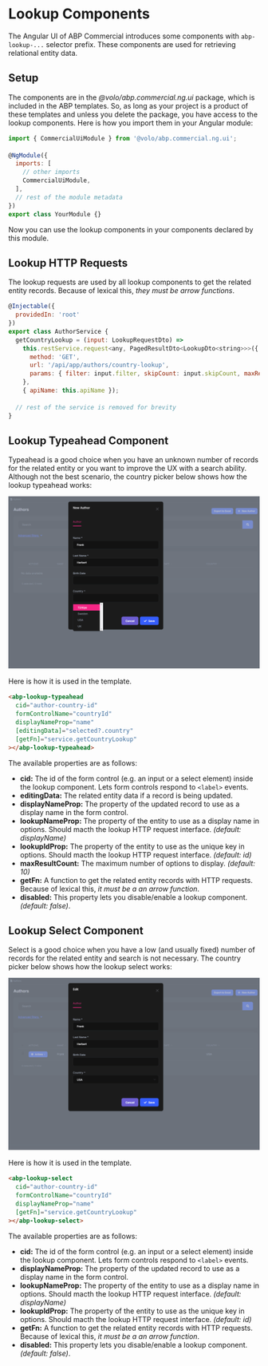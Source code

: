 # Lookup Components

The Angular UI of ABP Commercial introduces some components with `abp-lookup-...` selector prefix. These components are used for retrieving relational entity data.

## Setup

The components are in the _@volo/abp.commercial.ng.ui_ package, which is included in the ABP templates. So, as long as your project is a product of these templates and unless you delete the package, you have access to the lookup components. Here is how you import them in your Angular module:

```javascript
import { CommercialUiModule } from '@volo/abp.commercial.ng.ui';

@NgModule({
  imports: [
    // other imports
    CommercialUiModule,
  ],
  // rest of the module metadata
})
export class YourModule {}
```

Now you can use the lookup components in your components declared by this module.

## Lookup HTTP Requests

The lookup requests are used by all lookup components to get the related entity records. Because of lexical this, _they must be arrow functions_.

```javascript
@Injectable({
  providedIn: 'root'
})
export class AuthorService {
  getCountryLookup = (input: LookupRequestDto) =>
    this.restService.request<any, PagedResultDto<LookupDto<string>>>({
      method: 'GET',
      url: '/api/app/authors/country-lookup',
      params: { filter: input.filter, skipCount: input.skipCount, maxResultCount: input.maxResultCount },
    },
    { apiName: this.apiName });

  // rest of the service is removed for brevity
}
```

## Lookup Typeahead Component

Typeahead is a good choice when you have an unknown number of records for the related entity or you want to improve the UX with a search ability. Although not the best scenario, the country picker below shows how the lookup typeahead works:

![ABP Angular UI Typeahead Lookup](./images/angular-lookup-typeahead.gif)

Here is how it is used in the template.

```html
<abp-lookup-typeahead
  cid="author-country-id"
  formControlName="countryId"
  displayNameProp="name"
  [editingData]="selected?.country"
  [getFn]="service.getCountryLookup"
></abp-lookup-typeahead>
```

The available properties are as follows:

- **cid:** The id of the form control (e.g. an input or a select element) inside the lookup component. Lets form controls respond to `<label>` events.
- **editingData:** The related entity data if a record is being updated.
- **displayNameProp:** The property of the updated record to use as a display name in the form control.
- **lookupNameProp:** The property of the entity to use as a display name in options. Should macth the lookup HTTP request interface. _(default: displayName)_
- **lookupIdProp:** The property of the entity to use as the unique key in options. Should macth the lookup HTTP request interface. _(default: id)_
- **maxResultCount:** The maximum number of options to display. _(default: 10)_
- **getFn:** A function to get the related entity records with HTTP requests. Because of lexical this, _it must be a an arrow function_.
- **disabled:** This property lets you disable/enable a lookup component. _(default: false)_.

## Lookup Select Component

Select is a good choice when you have a low (and usually fixed) number of records for the related entity and search is not necessary. The country picker below shows how the lookup select works:

![ABP Angular UI Select Lookup](./images/angular-lookup-select.gif)

Here is how it is used in the template.

```html
<abp-lookup-select
  cid="author-country-id"
  formControlName="countryId"
  displayNameProp="name"
  [getFn]="service.getCountryLookup"
></abp-lookup-select>
```

The available properties are as follows:

- **cid:** The id of the form control (e.g. an input or a select element) inside the lookup component. Lets form controls respond to `<label>` events.
- **displayNameProp:** The property of the updated record to use as a display name in the form control.
- **lookupNameProp:** The property of the entity to use as a display name in options. Should macth the lookup HTTP request interface. _(default: displayName)_
- **lookupIdProp:** The property of the entity to use as the unique key in options. Should macth the lookup HTTP request interface. _(default: id)_
- **getFn:** A function to get the related entity records with HTTP requests. Because of lexical this, _it must be a an arrow function_.
- **disabled:** This property lets you disable/enable a lookup component. _(default: false)_.
